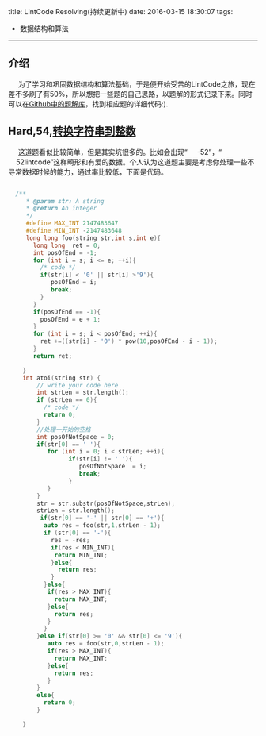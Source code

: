 title: LintCode Resolving(持续更新中)
date: 2016-03-15 18:30:07
tags:
- 数据结构和算法
---
## 介绍  
 &#160;&#160;&#160;&#160; 为了学习和巩固数据结构和算法基础，于是便开始受苦的LintCode之旅，现在差不多刷了有50%，所以想把一些题的自己思路，以题解的形式记录下来。同时
可以在[Github中的题解库](https://github.com/Tezika/LintCode)，找到相应题的详细代码:).
## Hard,54,[转换字符串到整数](http://www.lintcode.com/zh-cn/problem/string-to-integer-ii/)    
  &#160;&#160;&#160;&#160; 这道题看似比较简单，但是其实坑很多的。比如会出现“   &#160;&#160;&#160;  -52”，“  &#160;&#160;&#160;&#160;52lintcode”这样畸形和有爱的数据。个人认为这道题主要是考虑你处理一些不寻常数据时候的能力，通过率比较低，下面是代码。  
```c++ 

  /**
     * @param str: A string
     * @return An integer
     */
     #define MAX_INT 2147483647
     #define MIN_INT -2147483648 
     long long foo(string str,int s,int e){
       long long  ret = 0;
       int posOfEnd = -1;
       for (int i = s; i <= e; ++i){
         /* code */
         if(str[i] < '0' || str[i] >'9'){
            posOfEnd = i;
            break;
         }
       }
       if(posOfEnd == -1){
         posOfEnd = e + 1;
       }
       for (int i = s; i < posOfEnd; ++i){
         ret +=((str[i] - '0') * pow(10,posOfEnd - i - 1));  
       }
       return ret;

    }
    int atoi(string str) {
        // write your code here
        int strLen = str.length();
        if (strLen == 0){
          /* code */
          return 0;
        }
        //处理一开始的空格
        int posOfNotSpace = 0;
        if(str[0] == ' '){
           for (int i = 0; i < strLen; ++i){
                 if(str[i] != ' '){
                    posOfNotSpace  = i;
                    break;
                 }
           }
        }
        str = str.substr(posOfNotSpace,strLen);
        strLen = str.length();
         if(str[0] == '-' || str[0] == '+'){
          auto res = foo(str,1,strLen - 1);
          if (str[0] == '-'){
            res = -res;
            if(res < MIN_INT){
             return MIN_INT;
            }else{
              return res;
            }
          }else{
           if(res > MAX_INT){
             return MAX_INT;
           }else{
             return res;
           }
          }
        }else if(str[0] >= '0' && str[0] <= '9'){
           auto res = foo(str,0,strLen - 1);
           if(res > MAX_INT){
             return MAX_INT;
           }else{
             return res;
           }
        }
        else{
          return 0;
        }

    }
```


